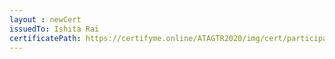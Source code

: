 ```yaml
--- 
layout : newCert 
issuedTo: Ishita Rai 
certificatePath: https://certifyme.online/ATAGTR2020/img/cert/participant/IshitaRai_80de2.png
--- 
```

